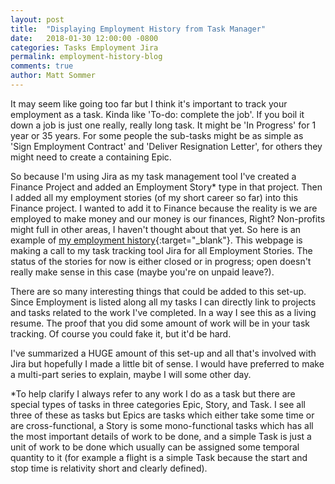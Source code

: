 ```yaml
---
layout: post
title:  "Displaying Employment History from Task Manager"
date:   2018-01-30 12:00:00 -0800
categories: Tasks Employment Jira
permalink: employment-history-blog
comments: true
author: Matt Sommer
---
```


It may seem like going too far but I think it's important to track your employment as a task. Kinda like 'To-do: complete the job'. If you boil it down a job is just one really, really long task. It might be 'In Progress' for 1 year or 35 years. For some people the sub-tasks might be as simple as 'Sign Employment Contract' and 'Deliver Resignation Letter', for others they might need to create a containing Epic.

So because I'm using Jira as my task management tool I've created a Finance Project and added an Employment Story* type in that project. Then I added all my employment stories (of my short career so far) into this Finance project. I wanted to add it to Finance because the reality is we are employed to make money and our money is our finances, Right? Non-profits might full in other areas, I haven't thought about that yet. So here is an example of [my employment history][EMPLOYMENT]{:target="_blank"}. This webpage is making a call to my task tracking tool Jira for all Employment Stories. The status of the stories for now is either closed or in progress; open doesn't really make sense in this case (maybe you're on unpaid leave?).

There are so many interesting things that could be added to this set-up. Since Employment is listed along all my tasks I can directly link to projects and tasks related to the work I've completed. In a way I see this as a living resume. The proof that you did some amount of work will be in your task tracking. Of course you could fake it, but it'd be hard.

I've summarized a HUGE amount of this set-up and all that's involved with Jira but hopefully I made a little bit of sense. I would have preferred to make a multi-part series to explain, maybe I will some other day.

*To help clarify I always refer to any work I do as a task but there are special types of tasks in three categories Epic, Story, and Task. I see all three of these as tasks but Epics are tasks which either take some time or are cross-functional, a Story is some mono-functional tasks which has all the most important details of work to be done, and a simple Task is just a unit of work to be done which usually can be assigned some temporal quantity to it (for example a flight is a simple Task because the start and stop time is relativity short and clearly defined).

[EMPLOYMENT]: https://mattsommer.io/employment/